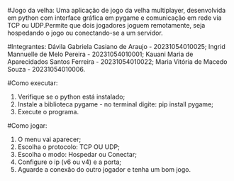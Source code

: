 #Jogo da velha:
Uma aplicação de jogo da velha multiplayer, desenvolvida em python com interface gráfica em pygame e comunicação em rede via TCP ou UDP.Permite que dois jogadores joguem remotamente, seja hospedando o jogo ou conectando-se a um servidor. 

#Integrantes:
Dávila Gabriela Casiano de Araujo - 20231054010025;
Ingrid Mannuelle de Melo Pereira - 20231054010001;
Kauani Maria de Aparecidados Santos Ferreira - 20231054010022;
Maria Vitória de Macedo Souza - 20231054010006.

#Como executar: 
1. Verifique se o python está instalado;
2. Instale a biblioteca pygame - no terminal digite: pip install pygame;
3. Execute o programa.

#Como jogar:
1. O menu vai aparecer;
2. Escolha o protocolo: TCP OU UDP;
3. Escolha o modo: Hospedar ou Conectar;
4. Configure o ip (v6 ou v4) e a porta;
5. Aguarde a conexão do outro jogador e tenha um bom jogo.

